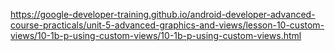 https://google-developer-training.github.io/android-developer-advanced-course-practicals/unit-5-advanced-graphics-and-views/lesson-10-custom-views/10-1b-p-using-custom-views/10-1b-p-using-custom-views.html
